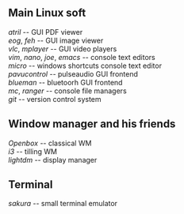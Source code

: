 ## Main Linux soft
*atril* -- GUI PDF viewer  
*eog*, *feh* -- GUI image viewer  
*vlc*, *mplayer* -- GUI video players  
*vim*, *nano*, *joe*, *emacs* -- console text editors  
*micro* -- windows shortcuts console text editor  
*pavucontrol* -- pulseaudio GUI frontend  
*blueman* -- bluetoorh GUI frontend  
*mc*, *ranger* -- console file managers  
*git* -- version control system  

## Window manager and his friends
*Openbox* -- classical WM  
*i3* -- tilling WM  
*lightdm* -- display manager  

## Terminal
*sakura* -- small terminal emulator  

